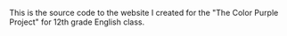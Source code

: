 This is the source code to the website I created for the "The Color Purple Project" for 12th grade English class.
